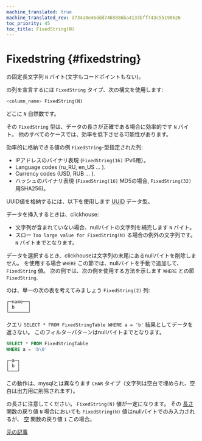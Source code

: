 ```yaml
---
machine_translated: true
machine_translated_rev: d734a8e46ddd7465886ba4133bff743c55190626
toc_priority: 45
toc_title: FixedString(N)
---
```


# Fixedstring {#fixedstring}

の固定長文字列 `N` バイト(文字もコードポイントもない)。

の列を宣言するには `FixedString` タイプ、次の構文を使用します:

``` sql
<column_name> FixedString(N)
```

どこに `N` 自然数です。

その `FixedString` 型は、データの長さが正確である場合に効率的です `N` バイト。 他のすべてのケースでは、効率を低下させる可能性があります。

効率的に格納できる値の例 `FixedString`-型指定された列:

-   IPアドレスのバイナリ表現 (`FixedString(16)` IPv6用）。
-   Language codes (ru\_RU, en\_US … ).
-   Currency codes (USD, RUB … ).
-   ハッシュのバイナリ表現 (`FixedString(16)` MD5の場合, `FixedString(32)` 用SHA256)。

UUID値を格納するには、以下を使用します [UUID](uuid.md) データ型。

データを挿入するときは、clickhouse:

-   文字列が含まれていない場合、nullバイトの文字列を補完します `N` バイト。
-   スロー `Too large value for FixedString(N)` る場合の例外の文字列です。 `N` バイトまでとなります。

データを選択するとき、clickhouseは文字列の末尾にあるnullバイトを削除しません。 を使用する場合 `WHERE` この節では、nullバイトを手動で追加して、 `FixedString` 値。 次の例では、次の例を使用する方法を示します `WHERE` との節 `FixedString`.

のは、単一の次の表を考えてみましょう `FixedString(2)` 列:

``` text
┌─name──┐
│ b     │
└───────┘
```

クエリ `SELECT * FROM FixedStringTable WHERE a = 'b'` 結果としてデータを返さない。 このフィルターパターンはnullバイトまでとなります。

``` sql
SELECT * FROM FixedStringTable
WHERE a = 'b\0'
```

``` text
┌─a─┐
│ b │
└───┘
```

この動作は、mysqlとは異なります `CHAR` タイプ（文字列は空白で埋められ、空白は出力用に削除されます）。

の長さに注意してください。 `FixedString(N)` 値が一定になります。 その [長さ](../../sql-reference/functions/array-functions.md#array_functions-length) 関数の戻り値 `N` 場合においても `FixedString(N)` 値はnullバイトでのみ入力されるが、 [空](../../sql-reference/functions/string-functions.md#empty) 関数の戻り値 `1` この場合。

[元の記事](https://clickhouse.tech/docs/en/data_types/fixedstring/) <!--hide-->
